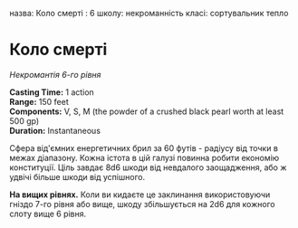 назва: Коло смерті : 6 школу: некроманність класі: сортувальник тепло

# Коло смерті
_Некромантія 6-го рівня_

**Casting Time:** 1 action    
**Range:** 150 feet   
**Components:** V, S, M (the powder of a crushed black pearl worth at least 500 gp)    
**Duration:** Instantaneous

Сфера від'ємних енергетичних брил за 60 футів - радіусу від точки в межах діапазону. Кожна істота в цій галузі повинна робити економію конституції. Ціль завдає 8d6 шкоди від невдалого заощадження, або ж удвічі більше шкоди від успішного.

**На вищих рівнях.** Коли ви кидаєте це заклинання використовуючи гніздо 7-го рівня або вище, шкоду збільшується на 2d6 для кожного слоту вище 6 рівня. 